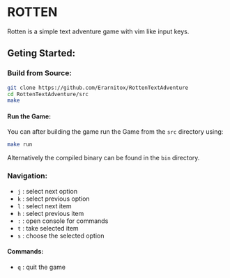# ROTTEN
Rotten is a simple text adventure game with vim
like input keys.

## Geting Started:
### Build from Source:
```sh
git clone https://github.com/Erarnitox/RottenTextAdventure
cd RottenTextAdventure/src
make
```
#### Run the Game:
You can after building the game run the Game from the `src` directory
using:
```sh
make run
```

Alternatively the compiled binary can be found in the `bin` directory.

### Navigation:
- `j` : select next option
- `k` : select previous option
- `l` : select next item
- `h` : select previous item
- `:` : open console for commands
- `t` : take selected item 
- `s` : choose the selected option

#### Commands:
- `q` : quit the game
